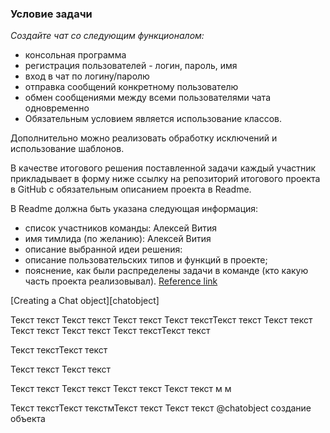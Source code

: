 
### Условие задачи
_Создайте чат со следующим функционалом:_
* консольная программа
* регистрация пользователей - логин, пароль, имя
* вход в чат по логину/паролю
* отправка сообщений конкретному пользователю
* обмен сообщениями между всеми пользователями чата одновременно
* Обязательным условием является использование классов.

Дополнительно можно реализовать обработку исключений и использование шаблонов.

В качестве итогового решения поставленной задачи каждый участник прикладывает в форму ниже ссылку на репозиторий итогового проекта в GitHub с обязательным описанием проекта в Readme.

В Readme должна быть указана следующая информация:

* список участников команды: Алексей Вития
* имя тимлида (по желанию):  Алексей Вития
* описание выбранной идеи решения: 
* описание пользовательских типов и функций в проекте;
* пояснение, как были распределены задачи в команде (кто какую часть проекта реализовывал).
[Reference link](chatobject)

[Creating a Chat object][chatobject]

Текст текст
Текст текст
Текст текст
Текст текстТекст текст
Текст текст
Текст текст
Текст текст
Текст текстТекст текст



Текст текстТекст текст


Текст текст
Текст текст

Текст текст
Текст текст
Текст текст
Текст текст
м
м

Текст текстТекст текстмТекст текст
Текст текст
@chatobject создание объекта
